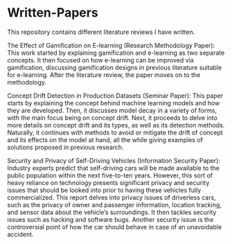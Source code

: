 # Written-Papers
This repository contains different literature reviews I have written.

The Effect of Gamification on E-learning (Research Methodology Paper):
This work started by explaining gamification and e-learning as two separate concepts. It then focused on how e-learning can be improved via gamification, discussing gamification designs in previous literature suitable for e-learning. After the literature review, the paper moves on to the methodology. 

Concept Drift Detection in Production Datasets (Seminar Paper):
This paper starts by explaining the concept behind machine learning models and how they are developed. Then, it discusses model decay in a variety of forms, with the main focus being on concept drift. Next, it proceeds to delve into more details on concept drift and its types, as well as its detection methods. Naturally, it continues with methods to avoid or mitigate the drift of concept and its effects on the model at hand, all the while giving examples of solutions proposed in previous research.

Security and Privacy of Self-Driving Vehicles (Information Security Paper):
Industry experts predict that self-driving cars will be made available to the public population within the next five-to-ten years. However, this sort of heavy reliance on technology presents significant privacy and security issues that should be looked into prior to having these vehicles fully commercialized. This report delves into privacy issues of driverless cars, such as the privacy of owner and passenger information, location tracking, and sensor data about the vehicle’s surroundings. It then tackles security issues such as hacking and software bugs. Another security issue is the controversial point of how the car should behave in case of an unavoidable accident.
